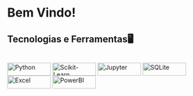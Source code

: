 <h1>Bem Vindo!</h1>

## Tecnologias e Ferramentas🖥️
<div style="display: inline_block"><br>
  <img align="center" alt="Python" height="30" width="100" src="https://img.shields.io/badge/Python-FFD43B?style=for-the-badge&logo=python&logoColor=blue">
  <img align="center" alt="Scikit-Learn" height="30" width="100" src="https://img.shields.io/badge/scikit_learn-F7931E?style=for-the-badge&logo=scikit-learn&logoColor=white">
  <img align="center" alt="Jupyter" height="30" width="100" src="https://img.shields.io/badge/Jupyter-F37626.svg?&style=for-the-badge&logo=Jupyter&logoColor=white">
  <img align="center" alt="SQLite" height="30" width="100" src="https://img.shields.io/badge/Sqlite-003B57?style=for-the-badge&logo=sqlite&logoColor=white">
  <img align="center" alt="Excel" height="30" width="100" src="https://img.shields.io/badge/Microsoft_Excel-217346?style=for-the-badge&logo=microsoft-excel&logoColor=white">
  <img align="center" alt="PowerBI" height="30" width="100" src="https://img.shields.io/badge/PowerBI-F2C811?style=for-the-badge&logo=Power%20BI&logoColor=white">
</div>
